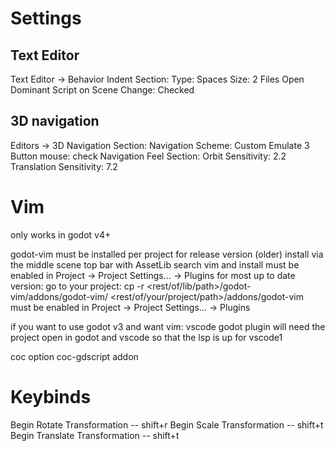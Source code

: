 # Settings

## Text Editor

Text Editor -> Behavior
  Indent Section:
Type: Spaces
Size: 2
  Files
Open Dominant Script on Scene Change: Checked

## 3D navigation

Editors -> 3D
  Navigation Section:
Navigation Scheme: Custom
Emulate 3 Button mouse: check
  Navigation Feel Section:
Orbit Sensitivity: 2.2
Translation Sensitivity: 7.2


# Vim

only works in godot v4+

godot-vim
 must be installed per project
    for release version (older)
      install via the middle scene top bar with AssetLib
      search vim and install
      must be enabled in Project -> Project Settings... -> Plugins
    for most up to date version:
      go to your project:
        cp -r <rest/of/lib/path>/godot-vim/addons/godot-vim/ <rest/of/your/project/path>/addons/godot-vim
      must be enabled in Project -> Project Settings... -> Plugins

if you want to use godot v3 and want vim:
  vscode godot plugin
  will need the project open in godot and vscode so that the lsp is up for vscode1

coc option
coc-gdscript addon

# Keybinds
Begin Rotate Transformation -- shift+r
Begin Scale Transformation -- shift+t
Begin Translate Transformation -- shift+t
